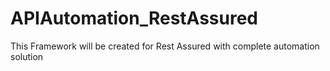 # APIAutomation_RestAssured
This Framework will be created for Rest Assured with complete automation solution
